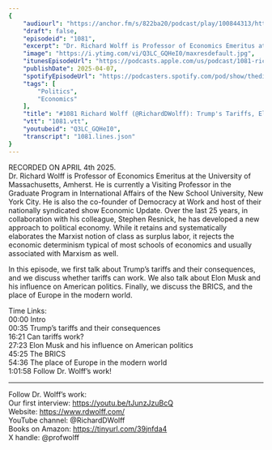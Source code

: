 ```yaml
---
{
	"audiourl": "https://anchor.fm/s/822ba20/podcast/play/100844313/https%3A%2F%2Fd3ctxlq1ktw2nl.cloudfront.net%2Fstaging%2F2025-3-4%2F22f9c12b-41f9-07ad-0148-d0a2762e252f.m4a",
	"draft": false,
	"episodeid": "1081",
	"excerpt": "Dr. Richard Wolff is Professor of Economics Emeritus at the University of Massachusetts, Amherst. He is currently a Visiting Professor in the Graduate Program in International Affairs of the New School University, New York City. He is also the co-founder of Democracy at Work and host of their nationally syndicated show Economic Update. Over the last 25 years, in collaboration with his colleague, Stephen Resnick, he has developed a new approach to political economy. While it retains and systematically elaborates the Marxist notion of class as surplus labor, it rejects the economic determinism typical of most schools of economics and usually associated with Marxism as well.",
	"image": "https://i.ytimg.com/vi/Q3LC_GQHeI0/maxresdefault.jpg",
	"itunesEpisodeUrl": "https://podcasts.apple.com/us/podcast/1081-richard-wolff-trumps-tariffs-elon-musk-and-the-brics/id1451347236?i=1000702575694&uo=4",
	"publishDate": 2025-04-07,
	"spotifyEpisodeUrl": "https://podcasters.spotify.com/pod/show/thedissenter/episodes/1081-Richard-Wolff-Trumps-Tariffs--Elon-Musk--and-the-BRICS-e3141ap",
	"tags": [
		"Politics",
		"Economics"
	],
	"title": "#1081 Richard Wolff (@RichardDWolff): Trump's Tariffs, Elon Musk, and the BRICS",
	"vtt": "1081.vtt",
	"youtubeid": "Q3LC_GQHeI0",
	"transcript": "1081.lines.json"
}
---
```

RECORDED ON APRIL 4th 2025.  
Dr. Richard Wolff is Professor of Economics Emeritus at the University of Massachusetts, Amherst. He is currently a Visiting Professor in the Graduate Program in International Affairs of the New School University, New York City. He is also the co-founder of Democracy at Work and host of their nationally syndicated show Economic Update. Over the last 25 years, in collaboration with his colleague, Stephen Resnick, he has developed a new approach to political economy. While it retains and systematically elaborates the Marxist notion of class as surplus labor, it rejects the economic determinism typical of most schools of economics and usually associated with Marxism as well.

In this episode, we first talk about Trump’s tariffs and their consequences, and we discuss whether tariffs can work. We also talk about Elon Musk and his influence on American politics. Finally, we discuss the BRICS, and the place of Europe in the modern world.

Time Links:  
<time>00:00</time> Intro  
<time>00:35</time> Trump’s tariffs and their consequences  
<time>16:21</time> Can tariffs work?  
<time>27:23</time> Elon Musk and his influence on American politics  
<time>45:25</time> The BRICS  
<time>54:36</time> The place of Europe in the modern world  
<time>1:01:58</time> Follow Dr. Wolff’s work!

---

Follow Dr. Wolff’s work:  
Our first interview: https://youtu.be/tJunzJzuBcQ  
Website: https://www.rdwolff.com/  
YouTube channel: @RichardDWolff  
Books on Amazon: https://tinyurl.com/39jnfda4  
X handle: @profwolff
